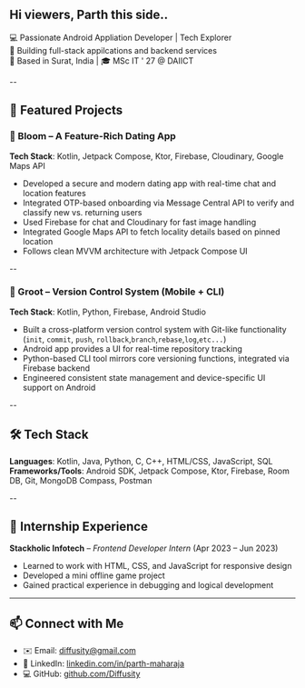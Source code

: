 ## Hi viewers, Parth this side..

💻 Passionate Android Appliation Developer | Tech Explorer  
🚀 Building full-stack appilcations and backend services  
📍 Based in Surat, India | 🎓 MSc IT ' 27 @ DAIICT

--

## 🌟 Featured Projects

### 🌹 Bloom – A Feature-Rich Dating App  
**Tech Stack**: Kotlin, Jetpack Compose, Ktor, Firebase, Cloudinary, Google Maps API  
- Developed a secure and modern dating app with real-time chat and location features  
- Integrated OTP-based onboarding via Message Central API to verify and classify new vs. returning users 
- Used Firebase for chat and Cloudinary for fast image handling  
- Integrated Google Maps API to fetch locality details based on pinned location  
- Follows clean MVVM architecture with Jetpack Compose UI

--

### 🌱 Groot – Version Control System (Mobile + CLI)  
**Tech Stack**: Kotlin, Python, Firebase, Android Studio  
- Built a cross-platform version control system with Git-like functionality (`init`, `commit`, `push`, `rollback`,`branch`,`rebase`,`log`,`etc...`)  
- Android app provides a UI for real-time repository tracking 
- Python-based CLI tool mirrors core versioning functions, integrated via Firebase backend  
- Engineered consistent state management and device-specific UI support on Android 

--

## 🛠 Tech Stack

**Languages**: Kotlin, Java, Python, C, C++, HTML/CSS, JavaScript, SQL  
**Frameworks/Tools**: Android SDK, Jetpack Compose, Ktor, Firebase, Room DB, Git, MongoDB Compass, Postman  

--

## 💼 Internship Experience

**Stackholic Infotech** – *Frontend Developer Intern* (Apr 2023 – Jun 2023)  
- Learned to work with HTML, CSS, and JavaScript for responsive design  
- Developed a mini offline game project  
- Gained practical experience in debugging and logical development

---

## 📫 Connect with Me

- ✉️ Email: [diffusity@gmail.com](mailto:diffusity@gmail.com)  
- 💼 LinkedIn: [linkedin.com/in/parth-maharaja](https://linkedin.com/in/parth-maharaja)  
- 💻 GitHub: [github.com/Diffusity](https://github.com/Diffusity)
